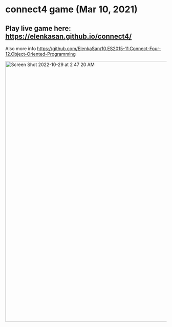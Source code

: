 # connect4 game (Mar 10, 2021)
## Play live game here: https://elenkasan.github.io/connect4/

Also more info https://github.com/ElenkaSan/10.ES2015-11.Connect-Four-12.Object-Oriented-Programming

<img width="815" alt="Screen Shot 2022-10-29 at 2 47 20 AM" src="https://user-images.githubusercontent.com/75818489/198818110-995427c9-17a6-4a1b-a273-5f63654f43ff.png">
